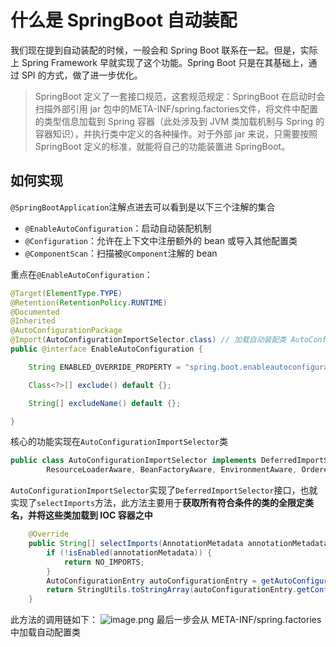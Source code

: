 # 什么是 SpringBoot 自动装配
我们现在提到自动装配的时候，一般会和 Spring Boot 联系在一起。但是，实际上 Spring Framework 早就实现了这个功能。Spring Boot 只是在其基础上，通过 SPI 的方式，做了进一步优化。
> SpringBoot 定义了一套接口规范，这套规范规定：SpringBoot 在启动时会扫描外部引用 jar 包中的META-INF/spring.factories文件，将文件中配置的类型信息加载到 Spring 容器（此处涉及到 JVM 类加载机制与 Spring 的容器知识），并执行类中定义的各种操作。对于外部 jar 来说，只需要按照 SpringBoot 定义的标准，就能将自己的功能装置进 SpringBoot。

## 如何实现
`@SpringBootApplication`注解点进去可以看到是以下三个注解的集合

- `@EnableAutoConfiguration`：启动自动装配机制
- `@Configuration`：允许在上下文中注册额外的 bean 或导入其他配置类
- `@ComponentScan`：扫描被`@Component`注解的 bean

重点在`@EnableAutoConfiguration`：
```java
@Target(ElementType.TYPE)
@Retention(RetentionPolicy.RUNTIME)
@Documented
@Inherited
@AutoConfigurationPackage
@Import(AutoConfigurationImportSelector.class) // 加载自动装配类 AutoConfigurationImportSelector
public @interface EnableAutoConfiguration {

    String ENABLED_OVERRIDE_PROPERTY = "spring.boot.enableautoconfiguration";

    Class<?>[] exclude() default {};

    String[] excludeName() default {};

}
```
核心的功能实现在`AutoConfigurationImportSelector`类
```java
public class AutoConfigurationImportSelector implements DeferredImportSelector, BeanClassLoaderAware,
		ResourceLoaderAware, BeanFactoryAware, EnvironmentAware, Ordered {}
```
`AutoConfigurationImportSelector`实现了`DeferredImportSelector`接口，也就实现了`selectImports`方法，此方法主要用于**获取所有符合条件的类的全限定类名，并将这些类加载到 IOC 容器之中**
```java
	@Override
	public String[] selectImports(AnnotationMetadata annotationMetadata) {
		if (!isEnabled(annotationMetadata)) {
			return NO_IMPORTS;
		}
		AutoConfigurationEntry autoConfigurationEntry = getAutoConfigurationEntry(annotationMetadata);
		return StringUtils.toStringArray(autoConfigurationEntry.getConfigurations());
	}
```
此方法的调用链如下：
![image.png](https://cdn.nlark.com/yuque/0/2023/png/28316065/1678873290468-abe495f1-e332-4470-a7a6-76f27359dfcd.png#averageHue=%23f4f4f4&clientId=uf1c89f39-ce4e-4&from=paste&height=469&id=u968f90b8&name=image.png&originHeight=1032&originWidth=2014&originalType=binary&ratio=2.5&rotation=0&showTitle=false&size=177213&status=done&style=none&taskId=u5cab1f67-90ca-4883-9d01-a96f18c8b54&title=&width=915.454525612603)
最后一步会从 META-INF/spring.factories 中加载自动配置类

